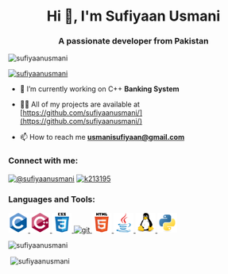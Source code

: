 <h1 align="center">Hi 👋, I'm Sufiyaan Usmani</h1>
<h3 align="center">A passionate developer from Pakistan</h3>

<p align="left"> <img src="https://komarev.com/ghpvc/?username=sufiyaanusmani&label=Profile%20views&color=0e75b6&style=flat" alt="sufiyaanusmani" /> </p>

<p align="left"> <a href="https://github.com/ryo-ma/github-profile-trophy"><img src="https://github-profile-trophy.vercel.app/?username=sufiyaanusmani" alt="sufiyaanusmani" /></a> </p>

- 🔭 I’m currently working on C++ **Banking System**

- 👨‍💻 All of my projects are available at [https://github.com/sufiyaanusmani/](https://github.com/sufiyaanusmani/)

- 📫 How to reach me **usmanisufiyaan@gmail.com**

<h3 align="left">Connect with me:</h3>
<p align="left">
<a href="https://hashnode.com/@sufiyaanusmani" target="blank"><img align="center" src="https://raw.githubusercontent.com/rahuldkjain/github-profile-readme-generator/master/src/images/icons/Social/hashnode.svg" alt="@sufiyaanusmani" height="30" width="40" /></a>
<a href="https://www.hackerrank.com/k213195" target="blank"><img align="center" src="https://raw.githubusercontent.com/rahuldkjain/github-profile-readme-generator/master/src/images/icons/Social/hackerrank.svg" alt="k213195" height="30" width="40" /></a>
</p>

<h3 align="left">Languages and Tools:</h3>
<p align="left"> <a href="https://www.cprogramming.com/" target="_blank" rel="noreferrer"> <img src="https://raw.githubusercontent.com/devicons/devicon/master/icons/c/c-original.svg" alt="c" width="40" height="40"/> </a> <a href="https://www.w3schools.com/cpp/" target="_blank" rel="noreferrer"> <img src="https://raw.githubusercontent.com/devicons/devicon/master/icons/cplusplus/cplusplus-original.svg" alt="cplusplus" width="40" height="40"/> </a> <a href="https://www.w3schools.com/css/" target="_blank" rel="noreferrer"> <img src="https://raw.githubusercontent.com/devicons/devicon/master/icons/css3/css3-original-wordmark.svg" alt="css3" width="40" height="40"/> </a> <a href="https://git-scm.com/" target="_blank" rel="noreferrer"> <img src="https://www.vectorlogo.zone/logos/git-scm/git-scm-icon.svg" alt="git" width="40" height="40"/> </a> <a href="https://www.w3.org/html/" target="_blank" rel="noreferrer"> <img src="https://raw.githubusercontent.com/devicons/devicon/master/icons/html5/html5-original-wordmark.svg" alt="html5" width="40" height="40"/> </a> <a href="https://www.java.com" target="_blank" rel="noreferrer"> <img src="https://raw.githubusercontent.com/devicons/devicon/master/icons/java/java-original.svg" alt="java" width="40" height="40"/> </a> <a href="https://www.linux.org/" target="_blank" rel="noreferrer"> <img src="https://raw.githubusercontent.com/devicons/devicon/master/icons/linux/linux-original.svg" alt="linux" width="40" height="40"/> </a> <a href="https://www.python.org" target="_blank" rel="noreferrer"> <img src="https://raw.githubusercontent.com/devicons/devicon/master/icons/python/python-original.svg" alt="python" width="40" height="40"/> </a> </p>

<p><img align="left" src="https://github-readme-stats.vercel.app/api/top-langs?username=sufiyaanusmani&show_icons=true&locale=en&layout=compact" alt="sufiyaanusmani" /></p>
<br>
<p>&nbsp;<img align="center" src="https://github-readme-stats.vercel.app/api?username=sufiyaanusmani&show_icons=true&locale=en" alt="sufiyaanusmani" /></p>

